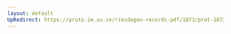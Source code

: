 ```yaml
---
layout: default
UpRedirect: https://pruto.im.uu.se/riksdagen-records-pdf/1873/prot-1873--ak--405/prot-1873--ak--405_063.pdf
---
```

